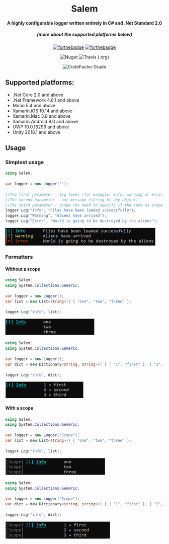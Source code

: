 <div align="center">

<h1>Salem</h1>
<h4>A highly configurable logger written entirely in C# and .Net Standard 2.0</h4>
<h5>(more about the supported platforms below)</h5>

[![forthebadge](https://forthebadge.com/images/badges/made-with-c-sharp.svg)](https://forthebadge.com)
[![forthebadge](https://forthebadge.com/images/badges/built-by-developers.svg)](https://forthebadge.com)

</div>

<div align="center">

![Nuget](https://img.shields.io/nuget/v/Salem?style=for-the-badge)
![Travis (.org)](https://img.shields.io/travis/KernelErr0r/Salem?style=for-the-badge)

</div>

<div align="center">

![CodeFactor Grade](https://img.shields.io/codefactor/grade/github/KernelErr0r/Salem/master?style=for-the-badge)

</div>

## Supported platforms:

* .Net Core 2.0 and above
* .Net Framework 4.6.1 and above
* Mono 5.4 and above
* Xamarin.iOS 10.14 and above
* Xamarin.Mac 3.8 and above
* Xamarin.Android 8.0 and above
* UWP 10.0.16299 and above
* Unity 2018.1 and above

## Usage

### Simplest usage

```csharp
using Salem;

var logger = new Logger("");

//The first parameter - log level (for example: info, warning or error) (Not case-sensitive)
//The second parameter - our message (string or any object)
//The third parameter - scope (no need to specify if the same as scope in the constructor or empty)
logger.Log("Info", "Files have been loaded successfully");
logger.Log("Warning", "Aliens have arrived");
logger.Log("Error", "World is going to be destroyed by the aliens");
```

![Screenshot](Assets/screenshot1.png)

### Formatters

#### Without a scope

```csharp
using Salem;
using System.Collections.Generic;

var logger = new Logger();
var list = new List<string>() { "one", "two", "three" };

logger.Log("info", list);
```

![Screenshot](Assets/screenshot2.png)

```csharp
using Salem;
using System.Collections.Generic;

var logger = new Logger();
var dict = new Dictionary<string, string>() { { "1", "first" }, { "2", "second" }, { "3", "third" } };

logger.Log("info", dict);
```

![Screenshot](Assets/screenshot4.png)

#### With a scope

```csharp
using Salem;
using System.Collections.Generic;

var logger = new Logger("Scope");
var list = new List<string>() { "one", "two", "three" };

logger.Log("info", list);
```

![Screenshot](Assets/screenshot3.png)

```csharp
using Salem;
using System.Collections.Generic;

var logger = new Logger("Scope");
var dict = new Dictionary<string, string>() { { "1", "first" }, { "2", "second" }, { "3", "third" } };

logger.Log("info", dict);
```

![Screenshot](Assets/screenshot5.png)

